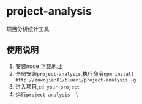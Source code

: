 # project-analysis

项目分析统计工具

## 使用说明

1. 安装node [下载地址](https://npm.taobao.org/mirrors/node/v7.3.0/)
2. 全局安装`project-analysis`,执行命令`npm install http://zuwojia:81/blueni/project-analysis -g`
3. 进入项目,`cd your-project`
4. 运行`project-analysis -l`
